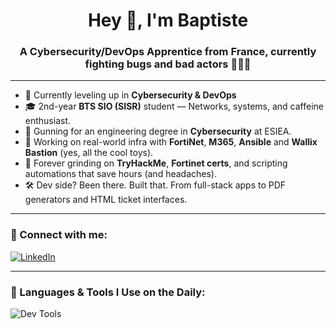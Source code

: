 <h1 align="center">Hey 👋, I'm Baptiste</h1>
<h3 align="center">A Cybersecurity/DevOps Apprentice from France, currently fighting bugs and bad actors 🐛🕵️‍♂️</h3>

---

- 🔐 Currently leveling up in **Cybersecurity & DevOps**
- 🎓 2nd-year **BTS SIO (SISR)** student — Networks, systems, and caffeine enthusiast.
- 🎯 Gunning for an engineering degree in **Cybersecurity** at ESIEA.
- 🧰 Working on real-world infra with **FortiNet**, **M365**, **Ansible** and **Wallix Bastion** (yes, all the cool toys).
- 🧠 Forever grinding on **TryHackMe**, **Fortinet certs**, and scripting automations that save hours (and headaches).
- 🛠️ Dev side? Been there. Built that. From full-stack apps to PDF generators and HTML ticket interfaces.

---

### 🤝 Connect with me:
[![LinkedIn](https://raw.githubusercontent.com/rahuldkjain/github-profile-readme-generator/master/src/images/icons/Social/linked-in-alt.svg)](www.linkedin.com/in/baptiste-fayet-9a683a260)

---

### 🧪 Languages & Tools I Use on the Daily:

![Dev Tools](https://skillicons.dev/icons?i=py,powershell,bash,php,react,nodejs,mysql,debian,nginx,ansible,azure,fortinet,docker)
